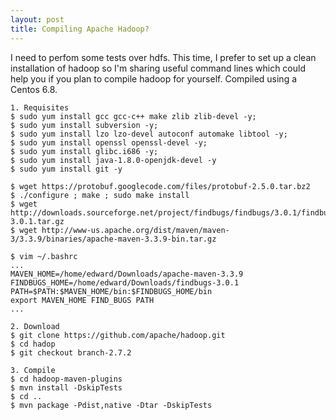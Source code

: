 ```yaml
---
layout: post
title: Compiling Apache Hadoop?
---
```


I need to perfom some tests over hdfs. This time, I prefer to set up a clean installation of hadoop so I'm sharing useful command lines which could help you if you plan to compile hadoop for yourself. Compiled using a Centos 6.8.

```
1. Requisites
$ sudo yum install gcc gcc-c++ make zlib zlib-devel -y;
$ sudo yum install subversion -y;
$ sudo yum install lzo lzo-devel autoconf automake libtool -y;
$ sudo yum install openssl openssl-devel -y;
$ sudo yum install glibc.i686 -y;
$ sudo yum install java-1.8.0-openjdk-devel -y
$ sudo yum install git -y

$ wget https://protobuf.googlecode.com/files/protobuf-2.5.0.tar.bz2
$ ./configure ; make ; sudo make install
$ wget http://downloads.sourceforge.net/project/findbugs/findbugs/3.0.1/findbugs-3.0.1.tar.gz
$ wget http://www-us.apache.org/dist/maven/maven-3/3.3.9/binaries/apache-maven-3.3.9-bin.tar.gz

$ vim ~/.bashrc
...
MAVEN_HOME=/home/edward/Downloads/apache-maven-3.3.9
FINDBUGS_HOME=/home/edward/Downloads/findbugs-3.0.1
PATH=$PATH:$MAVEN_HOME/bin:$FINDBUGS_HOME/bin
export MAVEN_HOME FIND_BUGS PATH
...

2. Download
$ git clone https://github.com/apache/hadoop.git
$ cd hadop
$ git checkout branch-2.7.2

3. Compile
$ cd hadoop-maven-plugins
$ mvn install -DskipTests
$ cd ..
$ mvn package -Pdist,native -Dtar -DskipTests
```
